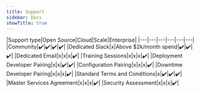 ```yaml
---
title: Support
sidebar: Docs
showTitle: true
---
```


|Support type|Open Source|Cloud|Scale|Enterprise|
|---|---|---|---|---|---|
|Community|✔️|✔️|✔️|✔️|
|Dedicated Slack|x|Above $2k/month spend|✔️|✔️|✔️|
|Dedicated Email|x|x|x|✔️|
|Training Sessions|x|x|x|✔️|
|Deployment Developer Pairing|x|x|✔️|✔️|
|Configuration Pairing|x|x|x|✔️|
|Downtime Developer Pairing|x|x|x|✔️|
|Standard Terms and Conditions|x|✔️|✔️|✔️|
|Master Services Agreement|x|x|x|✔️|
|Security Assessment|x|x|x|✔️|


